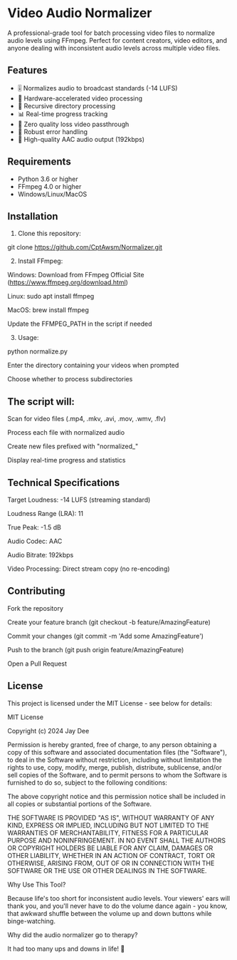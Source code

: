 # Video Audio Normalizer

A professional-grade tool for batch processing video files to normalize audio levels using FFmpeg. Perfect for content creators, video editors, and anyone dealing with inconsistent audio levels across multiple video files.

## Features

- 🎚️ Normalizes audio to broadcast standards (-14 LUFS)
- 🚀 Hardware-accelerated video processing
- 📁 Recursive directory processing
- 📊 Real-time progress tracking
- 🎯 Zero quality loss video passthrough
- 💪 Robust error handling
- 🎵 High-quality AAC audio output (192kbps)

## Requirements

- Python 3.6 or higher
- FFmpeg 4.0 or higher
- Windows/Linux/MacOS

## Installation

1. Clone this repository:

git clone https://github.com/CptAwsm/Normalizer.git

2. Install FFmpeg:

Windows: Download from FFmpeg Official Site (https://www.ffmpeg.org/download.html)

Linux: sudo apt install ffmpeg

MacOS: brew install ffmpeg

Update the FFMPEG_PATH in the script if needed

3. Usage:

python normalize.py

Enter the directory containing your videos when prompted

Choose whether to process subdirectories

## The script will:

Scan for video files (.mp4, .mkv, .avi, .mov, .wmv, .flv)

Process each file with normalized audio

Create new files prefixed with "normalized_"

Display real-time progress and statistics

## Technical Specifications

Target Loudness: -14 LUFS (streaming standard)

Loudness Range (LRA): 11

True Peak: -1.5 dB

Audio Codec: AAC

Audio Bitrate: 192kbps

Video Processing: Direct stream copy (no re-encoding)

## Contributing

Fork the repository

Create your feature branch (git checkout -b feature/AmazingFeature)

Commit your changes (git commit -m 'Add some AmazingFeature')

Push to the branch (git push origin feature/AmazingFeature)

Open a Pull Request

## License

This project is licensed under the MIT License - see below for details:

MIT License

Copyright (c) 2024 Jay Dee

Permission is hereby granted, free of charge, to any person obtaining a copy
of this software and associated documentation files (the "Software"), to deal
in the Software without restriction, including without limitation the rights
to use, copy, modify, merge, publish, distribute, sublicense, and/or sell
copies of the Software, and to permit persons to whom the Software is
furnished to do so, subject to the following conditions:

The above copyright notice and this permission notice shall be included in all
copies or substantial portions of the Software.

THE SOFTWARE IS PROVIDED "AS IS", WITHOUT WARRANTY OF ANY KIND, EXPRESS OR
IMPLIED, INCLUDING BUT NOT LIMITED TO THE WARRANTIES OF MERCHANTABILITY,
FITNESS FOR A PARTICULAR PURPOSE AND NONINFRINGEMENT. IN NO EVENT SHALL THE
AUTHORS OR COPYRIGHT HOLDERS BE LIABLE FOR ANY CLAIM, DAMAGES OR OTHER
LIABILITY, WHETHER IN AN ACTION OF CONTRACT, TORT OR OTHERWISE, ARISING FROM,
OUT OF OR IN CONNECTION WITH THE SOFTWARE OR THE USE OR OTHER DEALINGS IN THE
SOFTWARE.


Why Use This Tool?

Because life's too short for inconsistent audio levels. Your viewers' ears will thank you, and you'll never have to do the volume dance again - you know, that awkward shuffle between the volume up and down buttons while binge-watching.

Why did the audio normalizer go to therapy?

It had too many ups and downs in life! 🎢
